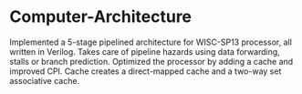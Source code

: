 # Computer-Architecture
Implemented a 5-stage pipelined architecture for WISC-SP13 processor, all written in Verilog. Takes care of pipeline hazards using data forwarding, stalls or branch prediction. Optimized the processor by adding a cache and improved CPI. Cache creates a direct-mapped cache and a two-way set associative cache.
